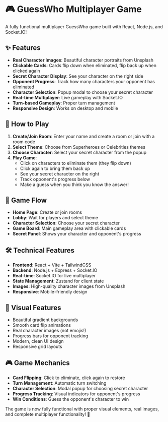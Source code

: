 # 🎮 GuessWho Multiplayer Game

A fully functional multiplayer GuessWho game built with React, Node.js, and Socket.IO!

## ✨ Features

- **Real Character Images**: Beautiful character portraits from Unsplash
- **Clickable Cards**: Cards flip down when eliminated, flip back up when clicked again
- **Secret Character Display**: See your character on the right side
- **Opponent Progress**: Track how many characters your opponent has eliminated
- **Character Selection**: Popup modal to choose your secret character
- **Real-time Multiplayer**: Live gameplay with Socket.IO
- **Turn-based Gameplay**: Proper turn management
- **Responsive Design**: Works on desktop and mobile

## 🚀 How to Play

1. **Create/Join Room**: Enter your name and create a room or join with a room code
2. **Select Theme**: Choose from Superheroes or Celebrities themes
3. **Choose Character**: Select your secret character from the popup
4. **Play Game**:
   - Click on characters to eliminate them (they flip down)
   - Click again to bring them back up
   - See your secret character on the right
   - Track opponent's progress below
   - Make a guess when you think you know the answer!

## 🎯 Game Flow

- **Home Page**: Create or join rooms
- **Lobby**: Wait for players and select theme
- **Character Selection**: Choose your secret character
- **Game Board**: Main gameplay area with clickable cards
- **Secret Panel**: Shows your character and opponent's progress

## 🛠️ Technical Features

- **Frontend**: React + Vite + TailwindCSS
- **Backend**: Node.js + Express + Socket.IO
- **Real-time**: Socket.IO for live multiplayer
- **State Management**: Zustand for client state
- **Images**: High-quality character images from Unsplash
- **Responsive**: Mobile-friendly design

## 🎨 Visual Features

- Beautiful gradient backgrounds
- Smooth card flip animations
- Real character images (not emojis!)
- Progress bars for opponent tracking
- Modern, clean UI design
- Responsive grid layouts

## 🎮 Game Mechanics

- **Card Flipping**: Click to eliminate, click again to restore
- **Turn Management**: Automatic turn switching
- **Character Selection**: Modal popup for choosing secret character
- **Progress Tracking**: Visual indicators for opponent's progress
- **Win Conditions**: Guess the opponent's character to win

The game is now fully functional with proper visual elements, real images, and complete multiplayer functionality! 🎉


